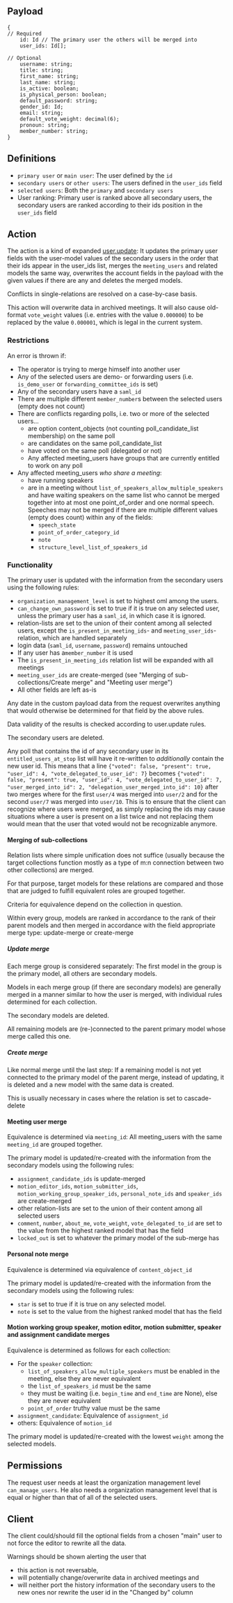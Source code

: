 ## Payload
```
{
// Required
    id: Id // The primary user the others will be merged into
    user_ids: Id[];

// Optional
    username: string;
    title: string;
    first_name: string;
    last_name: string;
    is_active: boolean;
    is_physical_person: boolean;
    default_password: string;
    gender_id: Id;
    email: string;
    default_vote_weight: decimal(6);
    pronoun: string;
    member_number: string;
}
```

## Definitions
- `primary user` or `main user`: The user defined by the `id`
- `secondary users` or `other users`: The users defined in the `user_ids` field
- `selected users`: Both the `primary` and `secondary users`
- User ranking: Primary user is ranked above all secondary users, the secondary users are ranked according to their ids position in the `user_ids` field

## Action
The action is a kind of expanded [user.update](user.update.md): It updates the primary user fields with the user-model values of the secondary users in the order that their ids appear in the user_ids list, merges the `meeting_users` and related models the same way, overwrites the account fields in the payload with the given values if there are any and deletes the merged models.

Conflicts in single-relations are resolved on a case-by-case basis.

This action will overwrite data in archived meetings.
It will also cause old-format `vote_weight` values (i.e. entries with the value `0.000000`) to be replaced by the value `0.000001`, which is legal in the current system.

### Restrictions
An error is thrown if:
- The operator is trying to merge himself into another user
- Any of the selected users are demo- or forwarding users (i.e. `is_demo_user` or `forwarding_committee_ids` is set)
- Any of the secondary users have a `saml_id`
- There are multiple different `member_number`s between the selected users (empty does not count)
- There are conflicts regarding polls, i.e. two or more of the selected users...
    - are option content_objects (not counting poll_candidate_list membership) on the same poll
    - are candidates on the same poll_candidate_list
    - have voted on the same poll (delegated or not)
    - Any affected meeting_users have groups that are currently entitled to work on any poll
- Any affected meeting_users _who share a meeting_:
    - have running speakers
    - are in a meeting without `list_of_speakers_allow_multiple_speakers` and have waiting speakers on the same list who cannot be merged together into at most one point_of_order and one normal speech. Speeches may not be merged if there are multiple different values (empty does count) within any of the fields:
        - `speech_state`
        - `point_of_order_category_id`
        - `note`
        - `structure_level_list_of_speakers_id`

### Functionality
The primary user is updated with the information from the secondary users using the following rules:
- `organization_management_level` is set to highest oml among the users.
- `can_change_own_password` is set to true if it is true on any selected user, unless the primary user has a `saml_id`, in which case it is ignored.
- relation-lists are set to the union of their content among all selected users, except the `is_present_in_meeting_ids`- and `meeting_user_ids`-relation, which are handled separately
- login data (`saml_id`, `username`, `password`) remains untouched
- If any user has a`member_number` it is used
- The `is_present_in_meeting_ids` relation list will be expanded with all meetings
- `meeting_user_ids` are create-merged (see "Merging of sub-collections/Create merge" and "Meeting user merge")
- All other fields are left as-is

Any date in the custom payload data from the request overwrites anything that would otherwise be determined for that field by the above rules.

Data validity of the results is checked according to user.update rules.

The secondary users are deleted.

Any poll that contains the id of any secondary user in its `entitled_users_at_stop` list will have it re-written to _additionally_ contain the new user id.
This means that a line
`{"voted": false, "present": true, "user_id": 4, "vote_delegated_to_user_id": 7}`
becomes
`{"voted": false, "present": true, "user_id": 4, "vote_delegated_to_user_id": 7, "user_merged_into_id": 2, "delegation_user_merged_into_id": 10}`
after two merges where for the first `user/4` was merged into `user/2` and for the second `user/7` was merged into `user/10`.
This is to ensure that the client can recognize where users were merged, as simply replacing the ids may cause situations where a user is present on a list twice and not replacing them would mean that the user that voted would not be recognizable anymore.

#### Merging of sub-collections
Relation lists where simple unification does not suffice (usually because the target collections function mostly as a type of m:n connection between two other collections) are merged. 

For that purpose, target models for these relations are compared and those that are judged to fulfill equivalent roles are grouped together.

Criteria for equivalence depend on the collection in question.

Within every group, models are ranked in accordance to the rank of their parent models and then merged in accordance with the field appropriate merge type: update-merge or create-merge

##### Update merge
Each merge group is considered separately:
The first model in the group is the primary model, all others are secondary models.

Models in each merge group (if there are secondary models) are generally merged in a manner similar to how the user is merged, with individual rules determined for each collection.

The secondary models are deleted.

All remaining models are (re-)connected to the parent primary model whose merge called this one.

##### Create merge
Like normal merge until the last step:
If a remaining model is not yet connected to the primary model of the parent merge, instead of updating, it is deleted and a new model with the same data is created.

This is usually necessary in cases where the relation is set to cascade-delete

#### Meeting user merge
Equivalence is determined via `meeting_id`: All meeting_users with the same `meeting_id` are grouped together.

The primary model is updated/re-created with the information from the secondary models using the following rules:
- `assignment_candidate_ids` is update-merged
- `motion_editor_ids`, `motion_submitter_ids`, `motion_working_group_speaker_ids`, `personal_note_ids` and `speaker_ids` are create-merged
- other relation-lists are set to the union of their content among all selected users
- `comment`, `number`, `about_me`, `vote_weight`, `vote_delegated_to_id` are set to the value from the highest ranked model that has the field
- `locked_out` is set to whatever the primary model of the sub-merge has

#### Personal note merge
Equivalence is determined via equivalence of `content_object_id`

The primary model is updated/re-created with the information from the secondary models using the following rules:
- `star` is set to true if it is true on any selected model.
- `note` is set to the value from the highest ranked model that has the field

#### Motion working group speaker, motion editor, motion submitter, speaker and assignment candidate merges
Equivalence is determined as follows for each collection:
- For the `speaker` collection:
    - `list_of_speakers_allow_multiple_speakers` must be enabled in the meeting, else they are never equivalent
    - the `list_of_speakers_id` must be the same
    - they must be waiting (i.e. `begin_time` and `end_time` are None), else they are never equivalent
    - `point_of_order` truthy value must be the same
- `assignment_candidate`: Equivalence of `assignment_id`
- others: Equivalence of `motion_id`

The primary model is updated/re-created with the lowest `weight` among the selected models.

## Permissions
The request user needs at least the organization management level `can_manage_users`.
He also needs a organization management level that is equal or higher than that of all of the selected users.

## Client

The client could/should fill the optional fields from a chosen "main" user to not force the editor to rewrite all the data.

Warnings should be shown alerting the user that 
- this action is not reversable,
- will potentially change/overwrite data in archived meetings and
- will neither port the history information of the secondary users to the new ones nor rewrite the user id in the "Changed by" column